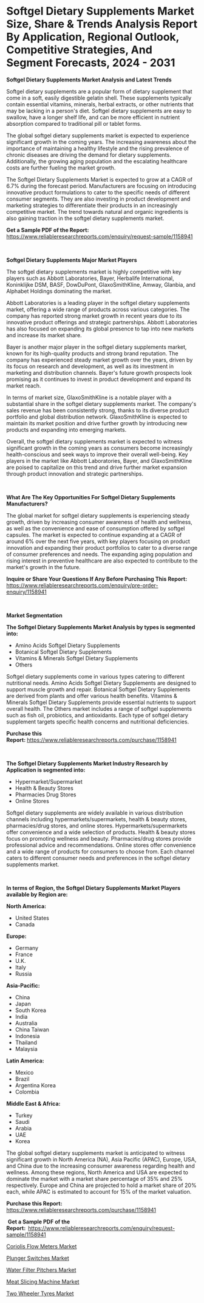 <p><h1>Softgel Dietary Supplements Market Size, Share & Trends Analysis Report By Application, Regional Outlook, Competitive Strategies, And Segment Forecasts, 2024 - 2031</h1></p><p><strong>Softgel Dietary Supplements Market Analysis and Latest Trends</strong></p>
<p><p>Softgel dietary supplements are a popular form of dietary supplement that come in a soft, easily digestible gelatin shell. These supplements typically contain essential vitamins, minerals, herbal extracts, or other nutrients that may be lacking in a person's diet. Softgel dietary supplements are easy to swallow, have a longer shelf life, and can be more efficient in nutrient absorption compared to traditional pill or tablet forms.</p><p>The global softgel dietary supplements market is expected to experience significant growth in the coming years. The increasing awareness about the importance of maintaining a healthy lifestyle and the rising prevalence of chronic diseases are driving the demand for dietary supplements. Additionally, the growing aging population and the escalating healthcare costs are further fueling the market growth.</p><p>The Softgel Dietary Supplements Market is expected to grow at a CAGR of 6.7% during the forecast period. Manufacturers are focusing on introducing innovative product formulations to cater to the specific needs of different consumer segments. They are also investing in product development and marketing strategies to differentiate their products in an increasingly competitive market. The trend towards natural and organic ingredients is also gaining traction in the softgel dietary supplements market.</p></p>
<p><strong>Get a Sample PDF of the Report:&nbsp;</strong> <a href="https://www.reliableresearchreports.com/enquiry/request-sample/1158941">https://www.reliableresearchreports.com/enquiry/request-sample/1158941</a></p>
<p>&nbsp;</p>
<p><strong>Softgel Dietary Supplements Major Market Players</strong></p>
<p><p>The softgel dietary supplements market is highly competitive with key players such as Abbott Laboratories, Bayer, Herbalife International, Koninklijke DSM, BASF, DowDuPont, GlaxoSmithKline, Amway, Glanbia, and Alphabet Holdings dominating the market.</p><p>Abbott Laboratories is a leading player in the softgel dietary supplements market, offering a wide range of products across various categories. The company has reported strong market growth in recent years due to its innovative product offerings and strategic partnerships. Abbott Laboratories has also focused on expanding its global presence to tap into new markets and increase its market share.</p><p>Bayer is another major player in the softgel dietary supplements market, known for its high-quality products and strong brand reputation. The company has experienced steady market growth over the years, driven by its focus on research and development, as well as its investment in marketing and distribution channels. Bayer's future growth prospects look promising as it continues to invest in product development and expand its market reach.</p><p>In terms of market size, GlaxoSmithKline is a notable player with a substantial share in the softgel dietary supplements market. The company's sales revenue has been consistently strong, thanks to its diverse product portfolio and global distribution network. GlaxoSmithKline is expected to maintain its market position and drive further growth by introducing new products and expanding into emerging markets.</p><p>Overall, the softgel dietary supplements market is expected to witness significant growth in the coming years as consumers become increasingly health-conscious and seek ways to improve their overall well-being. Key players in the market like Abbott Laboratories, Bayer, and GlaxoSmithKline are poised to capitalize on this trend and drive further market expansion through product innovation and strategic partnerships.</p></p>
<p>&nbsp;</p>
<p><strong>What Are The Key Opportunities For Softgel Dietary Supplements Manufacturers?</strong></p>
<p><p>The global market for softgel dietary supplements is experiencing steady growth, driven by increasing consumer awareness of health and wellness, as well as the convenience and ease of consumption offered by softgel capsules. The market is expected to continue expanding at a CAGR of around 6% over the next five years, with key players focusing on product innovation and expanding their product portfolios to cater to a diverse range of consumer preferences and needs. The expanding aging population and rising interest in preventive healthcare are also expected to contribute to the market's growth in the future.</p></p>
<p><strong>Inquire or Share Your Questions If Any Before Purchasing This Report:</strong> <a href="https://www.reliableresearchreports.com/enquiry/pre-order-enquiry/1158941">https://www.reliableresearchreports.com/enquiry/pre-order-enquiry/1158941</a></p>
<p>&nbsp;</p>
<p><strong>Market Segmentation</strong></p>
<p><strong>The Softgel Dietary Supplements Market Analysis by types is segmented into:</strong></p>
<p><ul><li>Amino Acids Softgel Dietary Supplements</li><li>Botanical Softgel Dietary Supplements</li><li>Vitamins & Minerals Softgel Dietary Supplements</li><li>Others</li></ul></p>
<p><p>Softgel dietary supplements come in various types catering to different nutritional needs. Amino Acids Softgel Dietary Supplements are designed to support muscle growth and repair. Botanical Softgel Dietary Supplements are derived from plants and offer various health benefits. Vitamins & Minerals Softgel Dietary Supplements provide essential nutrients to support overall health. The Others market includes a range of softgel supplements such as fish oil, probiotics, and antioxidants. Each type of softgel dietary supplement targets specific health concerns and nutritional deficiencies.</p></p>
<p><strong>Purchase this Report:&nbsp;</strong><a href="https://www.reliableresearchreports.com/purchase/1158941">https://www.reliableresearchreports.com/purchase/1158941</a></p>
<p>&nbsp;</p>
<p><strong>The Softgel Dietary Supplements Market Industry Research by Application is segmented into:</strong></p>
<p><ul><li>Hypermarket/Supermarket</li><li>Health & Beauty Stores</li><li>Pharmacies Drug Stores</li><li>Online Stores</li></ul></p>
<p><p>Softgel dietary supplements are widely available in various distribution channels including hypermarkets/supermarkets, health & beauty stores, pharmacies/drug stores, and online stores. Hypermarkets/supermarkets offer convenience and a wide selection of products. Health & beauty stores focus on promoting wellness and beauty. Pharmacies/drug stores provide professional advice and recommendations. Online stores offer convenience and a wide range of products for consumers to choose from. Each channel caters to different consumer needs and preferences in the softgel dietary supplements market.</p></p>
<p>&nbsp;</p>
<p><strong>In terms of Region, the Softgel Dietary Supplements Market Players available by Region are:</strong></p>
<p>
    <p> <strong> North America: </strong>
        <ul>
            <li>United States</li>
            <li>Canada</li>
        </ul>
        </p> 
    <p> <strong> Europe: </strong>
        <ul>
            <li>Germany</li>
            <li>France</li>
            <li>U.K.</li>
            <li>Italy</li>
            <li>Russia</li>
        </ul>
        </p> 
    <p> <strong> Asia-Pacific: </strong>
        <ul>
            <li>China</li>
            <li>Japan</li>
            <li>South Korea</li>
            <li>India</li>
            <li>Australia</li>
            <li>China Taiwan</li>
            <li>Indonesia</li>
            <li>Thailand</li>
            <li>Malaysia</li>
        </ul>
        </p> 
    <p> <strong> Latin America: </strong>
        <ul>
            <li>Mexico</li>
            <li>Brazil</li>
            <li>Argentina Korea</li>
            <li>Colombia</li>
        </ul>
        </p> 
    <p> <strong> Middle East & Africa: </strong>
        <ul>
            <li>Turkey</li>
            <li>Saudi</li>
            <li>Arabia</li>
            <li>UAE</li>
            <li>Korea</li>
        </ul>
    </p>
    </p>
<p><p>The global softgel dietary supplements market is anticipated to witness significant growth in North America (NA), Asia Pacific (APAC), Europe, USA, and China due to the increasing consumer awareness regarding health and wellness. Among these regions, North America and USA are expected to dominate the market with a market share percentage of 35% and 25% respectively. Europe and China are projected to hold a market share of 20% each, while APAC is estimated to account for 15% of the market valuation.</p></p>
<p><strong>Purchase this Report: </strong><a href="https://www.reliableresearchreports.com/purchase/1158941">https://www.reliableresearchreports.com/purchase/1158941</a></p>
<p>&nbsp;<strong>Get a Sample PDF of the Report:&nbsp;&nbsp;</strong><a href="https://www.reliableresearchreports.com/enquiry/request-sample/1158941">https://www.reliableresearchreports.com/enquiry/request-sample/1158941</a></p>
<p><strong></strong></p>
<p><p><a href="https://medium.com/@lolitanader/decoding-coriolis-flow-meters-market-metrics-market-share-trends-and-growth-patterns-23215759c703">Coriolis Flow Meters Market</a></p><p><a href="https://medium.com/@lolitanader/plunger-switches-market-analysis-and-sze-forecasted-for-period-from-2024-to-2031-30f5ae99d3c8">Plunger Switches Market</a></p><p><a href="https://medium.com/@lolitanader/water-filter-pitchers-market-insights-into-market-cagr-market-trends-and-growth-strategies-ca6ba750c69f">Water Filter Pitchers Market</a></p><p><a href="https://medium.com/@lolitanader/meat-slicing-machine-market-research-report-its-history-and-forecast-2024-to-2031-1c498343700a">Meat Slicing Machine Market</a></p><p><a href="https://medium.com/@lolitanader/two-wheeler-tyres-market-size-market-outlook-and-market-forecast-2024-to-2031-9a95a5f3c048">Two Wheeler Tyres Market</a></p></p>